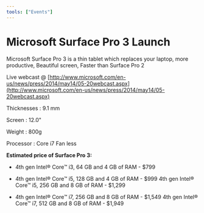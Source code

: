 ```yaml
---
tools: ["Events"]
---
```


# Microsoft Surface Pro 3 Launch
<!--markdownlint-disable MD013 MD029 MD036 MD024 MD033 MD040 MD042 MD001 MD051 MD025 MD052-->
Microsoft Surface Pro 3 is a thin tablet which replaces your laptop, more productive, Beautiful screen, Faster than Surface Pro 2

Live webcast @ [](http://www.microsoft.com/en-us/news/press/2014/may14/05-20webcast.aspx)[http://www.microsoft.com/en-us/news/press/2014/may14/05-20webcast.aspx](http://www.microsoft.com/en-us/news/press/2014/may14/05-20webcast.aspx)

Thicknesses : 9.1 mm

Screen : 12.0"

Weight : 800g

Processor : Core i7 Fan less

**Estimated price of Surface Pro 3:**

- 4th gen Intel® Core™ i3, 64 GB and 4 GB of RAM - $799

- 4th gen Intel® Core™ i5, 128 GB and 4 GB of RAM - $999 4th gen Intel® Core™ i5, 256 GB and 8 GB of RAM - $1,299

- 4th gen Intel® Core™ i7, 256 GB and 8 GB of RAM - $1,549 4th gen Intel® Core™ i7, 512 GB and 8 GB of RAM - $1,949
